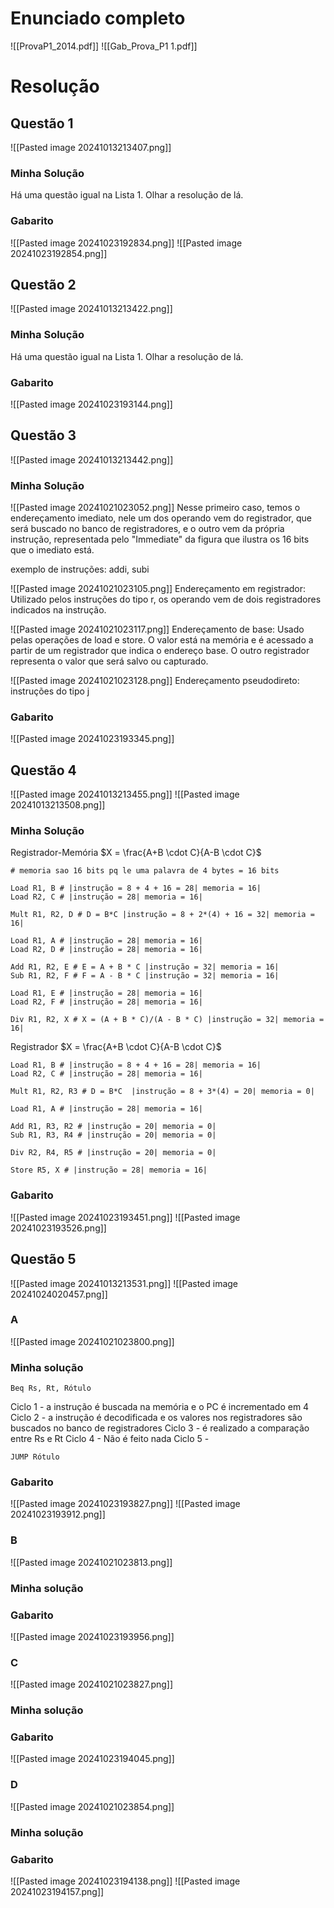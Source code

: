 
# Enunciado completo
![[ProvaP1_2014.pdf]]
![[Gab_Prova_P1 1.pdf]]
# Resolução

## Questão 1
![[Pasted image 20241013213407.png]]

### Minha Solução 
Há uma questão igual na Lista 1. Olhar a resolução de lá. 
### Gabarito 
![[Pasted image 20241023192834.png]]
![[Pasted image 20241023192854.png]]

## Questão 2
![[Pasted image 20241013213422.png]]

### Minha Solução
Há uma questão igual na Lista 1. Olhar a resolução de lá.  

### Gabarito
![[Pasted image 20241023193144.png]]


## Questão 3
![[Pasted image 20241013213442.png]]

### Minha Solução
![[Pasted image 20241021023052.png]]
Nesse primeiro caso, temos o endereçamento imediato, nele um dos operando vem do registrador, que será buscado no banco de registradores, e o outro vem da própria instrução, representada pelo "Immediate" da figura que ilustra os 16 bits que o imediato está.

exemplo de instruções: addi, subi


![[Pasted image 20241021023105.png]]
Endereçamento em registrador:
Utilizado pelos instruções do tipo r, os operando vem de dois registradores indicados na instrução.


![[Pasted image 20241021023117.png]]
Endereçamento de base:
Usado pelas operações de load e store. O valor está na memória e é acessado a partir de um registrador que indica o endereço base. O outro registrador representa o valor que será salvo ou capturado.



![[Pasted image 20241021023128.png]]
Endereçamento pseudodireto:
instruções do tipo j

### Gabarito
![[Pasted image 20241023193345.png]]
## Questão 4
![[Pasted image 20241013213455.png]]
![[Pasted image 20241013213508.png]]

### Minha Solução
Registrador-Memória
$X = \frac{A+B \cdot C}{A-B \cdot C}$
```
# memoria sao 16 bits pq le uma palavra de 4 bytes = 16 bits 

Load R1, B # |instrução = 8 + 4 + 16 = 28| memoria = 16|
Load R2, C # |instrução = 28| memoria = 16|

Mult R1, R2, D # D = B*C |instrução = 8 + 2*(4) + 16 = 32| memoria = 16|

Load R1, A # |instrução = 28| memoria = 16|
Load R2, D # |instrução = 28| memoria = 16|

Add R1, R2, E # E = A + B * C |instrução = 32| memoria = 16|
Sub R1, R2, F # F = A - B * C |instrução = 32| memoria = 16|

Load R1, E # |instrução = 28| memoria = 16|
Load R2, F # |instrução = 28| memoria = 16|

Div R1, R2, X # X = (A + B * C)/(A - B * C) |instrução = 32| memoria = 16|
```

Registrador
$X = \frac{A+B \cdot C}{A-B \cdot C}$
```
Load R1, B # |instrução = 8 + 4 + 16 = 28| memoria = 16|
Load R2, C # |instrução = 28| memoria = 16|

Mult R1, R2, R3 # D = B*C  |instrução = 8 + 3*(4) = 20| memoria = 0|

Load R1, A # |instrução = 28| memoria = 16| 

Add R1, R3, R2 # |instrução = 20| memoria = 0|
Sub R1, R3, R4 # |instrução = 20| memoria = 0|

Div R2, R4, R5 # |instrução = 20| memoria = 0|

Store R5, X # |instrução = 28| memoria = 16|
```

### Gabarito
![[Pasted image 20241023193451.png]]
![[Pasted image 20241023193526.png]]
## Questão 5
![[Pasted image 20241013213531.png]]
![[Pasted image 20241024020457.png]]
### A
![[Pasted image 20241021023800.png]]
### Minha solução

`Beq Rs, Rt, Rótulo`

Ciclo 1 - a instrução é buscada na memória e o PC é incrementado em 4
Ciclo 2 - a instrução é decodificada e os valores nos registradores são buscados no banco de registradores
Ciclo 3 - é realizado a comparação entre Rs e Rt
Ciclo 4 - Não é feito nada
Ciclo 5 - 

`JUMP Rótulo`


### Gabarito
![[Pasted image 20241023193827.png]]
![[Pasted image 20241023193912.png]]
### B
![[Pasted image 20241021023813.png]]
### Minha solução
### Gabarito
![[Pasted image 20241023193956.png]]

### C
![[Pasted image 20241021023827.png]]

### Minha solução

### Gabarito
![[Pasted image 20241023194045.png]]
### D
![[Pasted image 20241021023854.png]]
### Minha solução

### Gabarito
![[Pasted image 20241023194138.png]]
![[Pasted image 20241023194157.png]]
